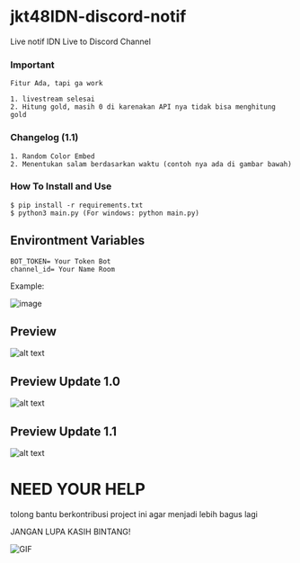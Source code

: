 # jkt48IDN-discord-notif
Live notif IDN Live to Discord Channel

### Important

```
Fitur Ada, tapi ga work

1. livestream selesai
2. Hitung gold, masih 0 di karenakan API nya tidak bisa menghitung gold

```

### Changelog (1.1)
~~~
1. Random Color Embed
2. Menentukan salam berdasarkan waktu (contoh nya ada di gambar bawah)
~~~

### How To Install and Use

```
$ pip install -r requirements.txt
$ python3 main.py (For windows: python main.py)
```

## Environtment Variables
```
BOT_TOKEN= Your Token Bot
channel_id= Your Name Room

```

Example:

![image](https://github.com/fskhri/JKT48IDN-discord-notif/assets/41115223/9598bae0-bcfa-4c23-be15-48fe6a6fef8d)

## Preview
![alt text](https://cdn.discordapp.com/attachments/1189628612278759586/1195303172248445020/image.png?ex=65b37fd3&is=65a10ad3&hm=cff9f99f08718bf188bffdbb793bbf5d44fa57dd70c362097de426aadc5cf577&)

## Preview Update 1.0
![alt text](https://cdn.discordapp.com/attachments/1189628612278759586/1195679636525416548/image.png?ex=65b4de70&is=65a26970&hm=2e1a59dca8bedb5a0d2b1295e09ca85243e81c98b9135cfbbeae4d2b6f3f940b&)

## Preview Update 1.1
![alt text](https://cdn.discordapp.com/attachments/1189628612278759586/1197824982349271091/image.png?ex=65bcac72&is=65aa3772&hm=42507918b144d4cfad657957916145e11e73bd839c230c3e1da0c5de2ad392ea&)

# NEED YOUR HELP

tolong bantu berkontribusi project ini agar menjadi lebih bagus lagi

JANGAN LUPA KASIH BINTANG!

![GIF](https://media1.tenor.com/m/nZ4vYJ0JOQcAAAAd/gita-gita-jkt48.gif)
